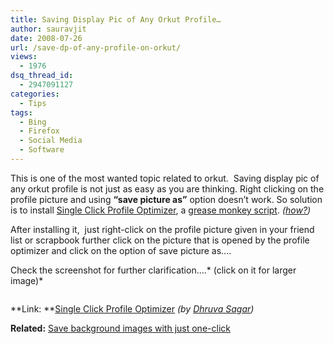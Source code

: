 ```yaml
---
title: Saving Display Pic of Any Orkut Profile…
author: sauravjit
date: 2008-07-26
url: /save-dp-of-any-profile-on-orkut/
views:
  - 1976
dsq_thread_id:
  - 2947091127
categories:
  - Tips
tags:
  - Bing
  - Firefox
  - Social Media
  - Software
---
```

This is one of the most wanted topic related to orkut.  Saving display pic of any orkut profile is not just as easy as you are thinking. Right clicking on the profile picture and using **&#8220;save picture as&#8221;** option doesn&#8217;t work. So solution is to install <span class="fullpost" style="x-small;"><a href="http://userscripts.org/scripts/source/20185.user.js" onclick="_gaq.push(['_trackEvent', 'outbound-article', 'http://userscripts.org/scripts/source/20185.user.js', 'Single Click Profile Optimizer']);" >Single Click Profile Optimizer</a>, a <a href="http://www.spreadfirefox.com/node&#038;id=199011&#038;t=1greasemonkey/" onclick="_gaq.push(['_trackEvent', 'outbound-article', 'http://www.spreadfirefox.com/node&id=199011&t=1greasemonkey/', 'grease monkey script']);" >grease monkey script</a>. <em>(<a href="http://www.spreadfirefox.com/node&#038;id=199011&#038;t=1greasemonkey/" onclick="_gaq.push(['_trackEvent', 'outbound-article', 'http://www.spreadfirefox.com/node&id=199011&t=1greasemonkey/', 'how?']);" >how?</a>)</em><br /> </span>

After installing it,  just right-click on the profile picture given in your friend list or scrapbook further click on the picture that is opened by the profile optimizer and click on the option of save picture as&#8230;.

Check the screenshot for further clarification&#8230;.* (click on it for larger image)*

[<img style="pointer;" src="http://cdn.devilsworkshop.org/files/blogger/_1eC1AfGhI1I/SIrYuEY3YOI/AAAAAAAAAZI/LSyB0PqPyCA/s320/Blue_Ring.jpg" border="0" alt="" />][1]

**Link: **<span class="fullpost" style="x-small;"><a href="http://userscripts.org/scripts/source/20185.user.js" onclick="_gaq.push(['_trackEvent', 'outbound-article', 'http://userscripts.org/scripts/source/20185.user.js', 'Single Click Profile Optimizer']);" >Single Click Profile Optimizer</a> <em>(by <a href="http://www.dhruvasagar.com/blog/" onclick="_gaq.push(['_trackEvent', 'outbound-article', 'http://www.dhruvasagar.com/blog/', 'Dhruva Sagar']);" >Dhruva Sagar</a>)</em></span>

**Related:** [Save background images with just one-click][2]

 [1]: http://cdn.devilsworkshop.org/files/blogger/_1eC1AfGhI1I/SIrYuEY3YOI/AAAAAAAAAZI/LSyB0PqPyCA/s1600-h/Blue_Ring.jpg
 [2]: http://devilsworkshop.org/2008/07/09/save-background-image-easily-in-firefox/
